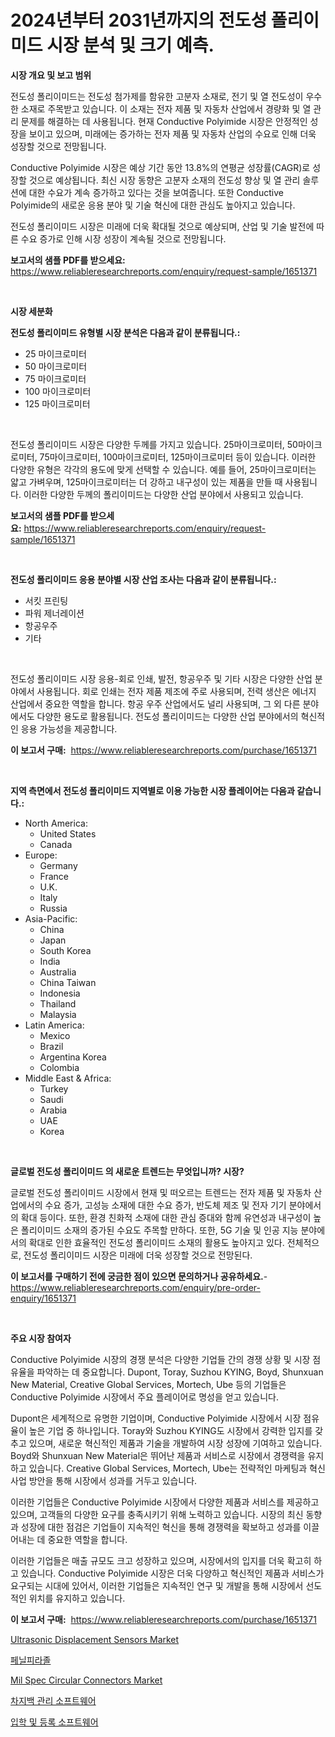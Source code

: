 <p><h1>2024년부터 2031년까지의 전도성 폴리이미드 시장 분석 및 크기 예측.</h1></p><p><strong>시장 개요 및 보고 범위</strong></p>
<p><p>전도성 폴리이미드는 전도성 첨가제를 함유한 고분자 소재로, 전기 및 열 전도성이 우수한 소재로 주목받고 있습니다. 이 소재는 전자 제품 및 자동차 산업에서 경량화 및 열 관리 문제를 해결하는 데 사용됩니다. 현재 Conductive Polyimide 시장은 안정적인 성장을 보이고 있으며, 미래에는 증가하는 전자 제품 및 자동차 산업의 수요로 인해 더욱 성장할 것으로 전망됩니다.</p><p>Conductive Polyimide 시장은 예상 기간 동안 13.8%의 연평균 성장률(CAGR)로 성장할 것으로 예상됩니다. 최신 시장 동향은 고분자 소재의 전도성 향상 및 열 관리 솔루션에 대한 수요가 계속 증가하고 있다는 것을 보여줍니다. 또한 Conductive Polyimide의 새로운 응용 분야 및 기술 혁신에 대한 관심도 높아지고 있습니다.</p><p>전도성 폴리이미드 시장은 미래에 더욱 확대될 것으로 예상되며, 산업 및 기술 발전에 따른 수요 증가로 인해 시장 성장이 계속될 것으로 전망됩니다.</p></p>
<p><strong>보고서의 샘플 PDF를 받으세요:</strong> <a href="https://www.reliableresearchreports.com/enquiry/request-sample/1651371">https://www.reliableresearchreports.com/enquiry/request-sample/1651371</a></p>
<p>&nbsp;</p>
<p><strong>시장 세분화</strong></p>
<p><strong>전도성 폴리이미드 유형별 시장 분석은 다음과 같이 분류됩니다.:</strong></p>
<p><ul><li>25 마이크로미터</li><li>50 마이크로미터</li><li>75 마이크로미터</li><li>100 마이크로미터</li><li>125 마이크로미터</li></ul></p>
<p>&nbsp;</p>
<p><p>전도성 폴리이미드 시장은 다양한 두께를 가지고 있습니다. 25마이크로미터, 50마이크로미터, 75마이크로미터, 100마이크로미터, 125마이크로미터 등이 있습니다. 이러한 다양한 유형은 각각의 용도에 맞게 선택할 수 있습니다. 예를 들어, 25마이크로미터는 얇고 가벼우며, 125마이크로미터는 더 강하고 내구성이 있는 제품을 만들 때 사용됩니다. 이러한 다양한 두께의 폴리이미드는 다양한 산업 분야에서 사용되고 있습니다.</p></p>
<p><strong>보고서의 샘플 PDF를 받으세요:</strong>&nbsp;<a href="https://www.reliableresearchreports.com/enquiry/request-sample/1651371">https://www.reliableresearchreports.com/enquiry/request-sample/1651371</a></p>
<p>&nbsp;</p>
<p><strong> 전도성 폴리이미드 응용 분야별 시장 산업 조사는 다음과 같이 분류됩니다.:</strong></p>
<p><ul><li>서킷 프린팅</li><li>파워 제너레이션</li><li>항공우주</li><li>기타</li></ul></p>
<p>&nbsp;</p>
<p><p>전도성 폴리이미드 시장 응용-회로 인쇄, 발전, 항공우주 및 기타 시장은 다양한 산업 분야에서 사용됩니다. 회로 인쇄는 전자 제품 제조에 주로 사용되며, 전력 생산은 에너지 산업에서 중요한 역할을 합니다. 항공 우주 산업에서도 널리 사용되며, 그 외 다른 분야에서도 다양한 용도로 활용됩니다. 전도성 폴리이미드는 다양한 산업 분야에서의 혁신적인 응용 가능성을 제공합니다.</p></p>
<p><strong>이 보고서 구매:</strong>&nbsp; <a href="https://www.reliableresearchreports.com/purchase/1651371">https://www.reliableresearchreports.com/purchase/1651371</a></p>
<p>&nbsp;</p>
<p><strong>지역 측면에서 전도성 폴리이미드 지역별로 이용 가능한 시장 플레이어는 다음과 같습니다.:</strong></p>
<p><ul>
    <li>
        North America:
        <ul>
            <li>United States</li>
            <li>Canada</li>
        </ul>
    </li>
    <li>
        Europe:
        <ul>
            <li>Germany</li>
            <li>France</li>
            <li>U.K.</li>
            <li>Italy</li>
            <li>Russia</li>
        </ul>
    </li>
    <li>
        Asia-Pacific:
        <ul>
            <li>China</li>
            <li>Japan</li>
            <li>South Korea</li>
            <li>India</li>
            <li>Australia</li>
            <li>China Taiwan</li>
            <li>Indonesia</li>
            <li>Thailand</li>
            <li>Malaysia</li>
        </ul>
    </li>
    <li>
        Latin America:
        <ul>
            <li>Mexico</li>
            <li>Brazil</li>
            <li>Argentina Korea</li>
            <li>Colombia</li>
        </ul>
    </li>
    <li>
        Middle East & Africa:
        <ul>
            <li>Turkey</li>
            <li>Saudi</li>
            <li>Arabia</li>
            <li>UAE</li>
            <li>Korea</li>
        </ul>
    </li>
    </ul></p>
<p>&nbsp;</p>
<p><strong>글로벌 전도성 폴리이미드 의 새로운 트렌드는 무엇입니까? 시장?</strong></p>
<p><p>글로벌 전도성 폴리이미드 시장에서 현재 및 떠오르는 트렌드는 전자 제품 및 자동차 산업에서의 수요 증가, 고성능 소재에 대한 수요 증가, 반도체 제조 및 전자 기기 분야에서의 확대 등이다. 또한, 환경 친화적 소재에 대한 관심 증대와 함께 유연성과 내구성이 높은 폴리이미드 소재의 증가된 수요도 주목할 만하다. 또한, 5G 기술 및 인공 지능 분야에서의 확대로 인한 효율적인 전도성 폴리이미드 소재의 활용도 높아지고 있다. 전체적으로, 전도성 폴리이미드 시장은 미래에 더욱 성장할 것으로 전망된다.</p></p>
<p><strong>이 보고서를 구매하기 전에 궁금한 점이 있으면 문의하거나 공유하세요.</strong>- <a href="https://www.reliableresearchreports.com/enquiry/pre-order-enquiry/1651371">https://www.reliableresearchreports.com/enquiry/pre-order-enquiry/1651371</a></p>
<p>&nbsp;</p>
<p><strong>주요 시장 참여자</strong></p>
<p><p>Conductive Polyimide 시장의 경쟁 분석은 다양한 기업들 간의 경쟁 상황 및 시장 점유율을 파악하는 데 중요합니다. Dupont, Toray, Suzhou KYING, Boyd, Shunxuan New Material, Creative Global Services, Mortech, Ube 등의 기업들은 Conductive Polyimide 시장에서 주요 플레이어로 명성을 얻고 있습니다.</p><p>Dupont은 세계적으로 유명한 기업이며, Conductive Polyimide 시장에서 시장 점유율이 높은 기업 중 하나입니다. Toray와 Suzhou KYING도 시장에서 강력한 입지를 갖추고 있으며, 새로운 혁신적인 제품과 기술을 개발하여 시장 성장에 기여하고 있습니다. Boyd와 Shunxuan New Material은 뛰어난 제품과 서비스로 시장에서 경쟁력을 유지하고 있습니다. Creative Global Services, Mortech, Ube는 전략적인 마케팅과 혁신 사업 방안을 통해 시장에서 성과를 거두고 있습니다.</p><p>이러한 기업들은 Conductive Polyimide 시장에서 다양한 제품과 서비스를 제공하고 있으며, 고객들의 다양한 요구를 충족시키기 위해 노력하고 있습니다. 시장의 최신 동향과 성장에 대한 점검은 기업들이 지속적인 혁신을 통해 경쟁력을 확보하고 성과를 이끌어내는 데 중요한 역할을 합니다.</p><p>이러한 기업들은 매출 규모도 크고 성장하고 있으며, 시장에서의 입지를 더욱 확고히 하고 있습니다. Conductive Polyimide 시장은 더욱 다양하고 혁신적인 제품과 서비스가 요구되는 시대에 있어서, 이러한 기업들은 지속적인 연구 및 개발을 통해 시장에서 선도적인 위치를 유지하고 있습니다.</p></p>
<p><strong>이 보고서 구매:</strong>&nbsp;&nbsp;<a href="https://www.reliableresearchreports.com/purchase/1651371">https://www.reliableresearchreports.com/purchase/1651371</a></p>
<p><p><a href="https://github.com/mauripalmi/Market-Research-Report-List-2/blob/main/ultrasonic-displacement-sensors-market.md">Ultrasonic Displacement Sensors Market</a></p><p><a href="https://medium.com/@mujgankortalih/%ED%8E%98%EB%8B%90%ED%94%BC%EB%9D%BC%EC%A1%B8-%EC%8B%9C%EC%9E%A5-%EA%B7%9C%EB%AA%A8-cagr-%ED%8A%B8%EB%A0%8C%EB%93%9C-2024-2030-e8f552e645fd">페닐피라졸</a></p><p><a href="https://github.com/nicoletavirag/Market-Research-Report-List-2/blob/main/mil-spec-circular-connectors-market.md">Mil Spec Circular Connectors Market</a></p><p><a href="https://github.com/Madalyell456456/Market-Research-Report-List-1/blob/main/587011410401.md">차지백 관리 소프트웨어</a></p><p><a href="https://github.com/vs019sa3m8x/Market-Research-Report-List-1/blob/main/783863710400.md">입학 및 등록 소프트웨어</a></p></p>
